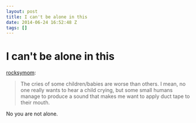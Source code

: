 ```yaml
---
layout: post
title: I can't be alone in this
date: 2014-06-24 16:52:48 Z
tags: []
---
```

# I can't be alone in this

[rocksymom](http://rocksymom.tumblr.com/post/89769167385/i-cant-be-alone-in-this):

> The cries of some children/babies are worse than others. I mean, no one really wants to hear a child crying, but some small humans manage to produce a sound that makes me want to apply duct tape to their mouth.

No you are not alone.
